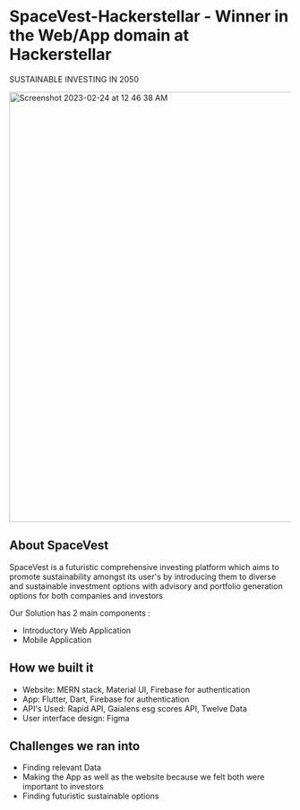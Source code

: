 # SpaceVest-Hackerstellar - Winner in the Web/App domain at Hackerstellar

SUSTAINABLE INVESTING IN 2050

<img width="769" alt="Screenshot 2023-02-24 at 12 46 38 AM" src="https://user-images.githubusercontent.com/71224019/221008094-478f6ac9-7845-43b4-9314-3a9e9eea9bc5.png">


## About SpaceVest

SpaceVest is a futuristic comprehensive investing platform which aims to promote sustainability amongst its user's by introducing them to diverse and sustainable investment options with advisory and portfolio generation options for both companies and investors

Our Solution has 2 main components :
* Introductory Web Application
* Mobile Application

## How we built it

* Website: MERN stack, Material UI, Firebase for authentication
* App: Flutter, Dart, Firebase for authentication
* API's Used: Rapid API, Gaialens esg scores API, Twelve Data
* User interface design: Figma


## Challenges we ran into

* Finding relevant Data
* Making the App as well as the website because we felt both were important to investors
* Finding futuristic sustainable options
